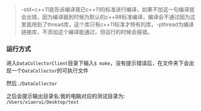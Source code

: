 > -std=c++11是告诉编译我已c++11的标准进行编译，如果不加这一句编译就会出错，因为编译器到时候为默认的c++98标准编译，编译会不通过因为这里面用到了thread库，这个库只有c++11标准才特有的库，-pthread为编译链接库，不添加这个编译能通过，但运行的时候会报错。

### 运行方式

进入`DataCollectorClient`目录下输入`$ make`，没有提示错误后，在文件夹下会出现一个`DataCollector`的可执行文件

然后`./DataCollector`

之后会提示输出目录名:我的电脑对应的测试目录为: `/Users/xiaorui/Desktop/test `

